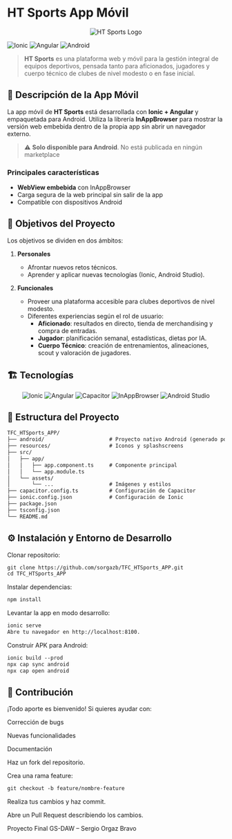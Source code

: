 # HT Sports App Móvil

<p align="center">
  <img src="https://github.com/user-attachments/assets/6a510eb9-31b3-4e53-870d-d498d91de35a" alt="HT Sports Logo" />
</p>

![Ionic](https://img.shields.io/badge/Ionic-Framework-3880ff?logo=ionic)&nbsp;![Angular](https://img.shields.io/badge/Angular-15-dd0031?logo=angular)&nbsp;![Android](https://img.shields.io/badge/Android-Compatible-3ddc84?logo=android)

> **HT Sports** es una plataforma web y móvil para la gestión integral de equipos deportivos, pensada tanto para aficionados, jugadores y cuerpo técnico de clubes de nivel modesto o en fase inicial.


## 📱 Descripción de la App Móvil

La app móvil de **HT Sports** está desarrollada con **Ionic + Angular** y empaquetada para Android. Utiliza la librería **InAppBrowser** para mostrar la versión web embebida dentro de la propia app sin abrir un navegador externo.  
> ⚠️ **Solo disponible para Android**. No está publicada en ningún marketplace

### Principales características
- **WebView embebida** con InAppBrowser  
- Carga segura de la web principal sin salir de la app  
- Compatible con dispositivos Android


## 🎯 Objetivos del Proyecto

Los objetivos se dividen en dos ámbitos:

1. **Personales**  
   - Afrontar nuevos retos técnicos.  
   - Aprender y aplicar nuevas tecnologías (Ionic, Android Studio).  

2. **Funcionales**  
   - Proveer una plataforma accesible para clubes deportivos de nivel modesto.  
   - Diferentes experiencias según el rol de usuario:
     - **Aficionado**: resultados en directo, tienda de merchandising y compra de entradas.  
     - **Jugador**: planificación semanal, estadísticas, dietas por IA.  
     - **Cuerpo Técnico**: creación de entrenamientos, alineaciones, scout y valoración de jugadores.

## 🏗️ Tecnologías

<p align="center">
  <img src="https://img.shields.io/badge/Ionic-Framework-3880ff?style=for-the-badge&logo=ionic" alt="Ionic" />
  <img src="https://img.shields.io/badge/Angular-15-dd0031?style=for-the-badge&logo=angular" alt="Angular" />
  <img src="https://img.shields.io/badge/Capacitor-4.1.2-0050ef?style=for-the-badge&logo=ionic" alt="Capacitor" />
  <img src="https://img.shields.io/badge/InAppBrowser-Plugin-000000?style=for-the-badge" alt="InAppBrowser" />
  <img src="https://img.shields.io/badge/Android_Studio-2021.1.1-3ddc84?style=for-the-badge&logo=android-studio" alt="Android Studio" />
</p>


## 📂 Estructura del Proyecto

```txt
TFC_HTSports_APP/
├── android/                     # Proyecto nativo Android (generado por Capacitor)
├── resources/                   # Iconos y splashscreens
├── src/
│   ├── app/
│   │   ├── app.component.ts     # Componente principal
│   │   └── app.module.ts
│   └── assets/
│       └── ...                  # Imágenes y estilos
├── capacitor.config.ts          # Configuración de Capacitor
├── ionic.config.json            # Configuración de Ionic
├── package.json
├── tsconfig.json
└── README.md
```
## ⚙️ Instalación y Entorno de Desarrollo

Clonar repositorio:

```txt
git clone https://github.com/sorgazb/TFC_HTSports_APP.git
cd TFC_HTSports_APP
```

Instalar dependencias:

```txt
npm install
```

Levantar la app en modo desarrollo:

```txt
ionic serve
Abre tu navegador en http://localhost:8100.
```

Construir APK para Android:

```txt
ionic build --prod
npx cap sync android
npx cap open android
```

## 🤝 Contribución
¡Todo aporte es bienvenido! Si quieres ayudar con:

Corrección de bugs

Nuevas funcionalidades

Documentación

Haz un fork del repositorio.

Crea una rama feature:

```txt
git checkout -b feature/nombre-feature
```

Realiza tus cambios y haz commit.

Abre un Pull Request describiendo los cambios.

Proyecto Final GS-DAW – Sergio Orgaz Bravo
